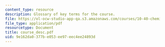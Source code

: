 ```yaml
---
content_type: resource
description: Glossary of key terms for the course.
file: https://ol-ocw-studio-app-qa.s3.amazonaws.com/courses/10-40-chemical-engineering-thermodynamics-fall-2003/9e162da0377be053ee97eec4ee24893d_course_desc.pdf
file_type: application/pdf
resourcetype: Document
title: course_desc.pdf
uid: 9e162da0-377b-e053-ee97-eec4ee24893d
---
```

